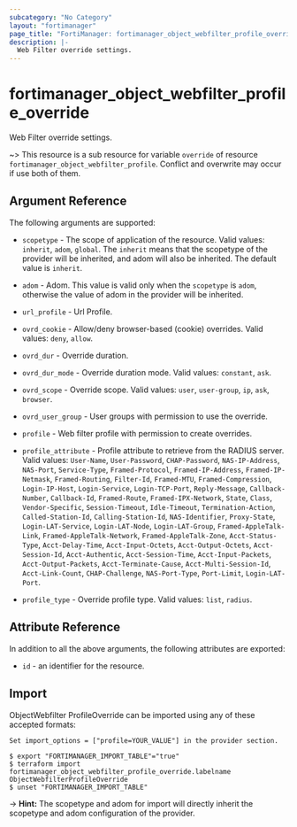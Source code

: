```yaml
---
subcategory: "No Category"
layout: "fortimanager"
page_title: "FortiManager: fortimanager_object_webfilter_profile_override"
description: |-
  Web Filter override settings.
---
```


# fortimanager_object_webfilter_profile_override
Web Filter override settings.

~> This resource is a sub resource for variable `override` of resource `fortimanager_object_webfilter_profile`. Conflict and overwrite may occur if use both of them.



## Argument Reference


The following arguments are supported:

* `scopetype` - The scope of application of the resource. Valid values: `inherit`, `adom`, `global`. The `inherit` means that the scopetype of the provider will be inherited, and adom will also be inherited. The default value is `inherit`.
* `adom` - Adom. This value is valid only when the `scopetype` is `adom`, otherwise the value of adom in the provider will be inherited.
* `url_profile` - Url Profile.

* `ovrd_cookie` - Allow/deny browser-based (cookie) overrides. Valid values: `deny`, `allow`.

* `ovrd_dur` - Override duration.
* `ovrd_dur_mode` - Override duration mode. Valid values: `constant`, `ask`.

* `ovrd_scope` - Override scope. Valid values: `user`, `user-group`, `ip`, `ask`, `browser`.

* `ovrd_user_group` - User groups with permission to use the override.
* `profile` - Web filter profile with permission to create overrides.
* `profile_attribute` - Profile attribute to retrieve from the RADIUS server. Valid values: `User-Name`, `User-Password`, `CHAP-Password`, `NAS-IP-Address`, `NAS-Port`, `Service-Type`, `Framed-Protocol`, `Framed-IP-Address`, `Framed-IP-Netmask`, `Framed-Routing`, `Filter-Id`, `Framed-MTU`, `Framed-Compression`, `Login-IP-Host`, `Login-Service`, `Login-TCP-Port`, `Reply-Message`, `Callback-Number`, `Callback-Id`, `Framed-Route`, `Framed-IPX-Network`, `State`, `Class`, `Vendor-Specific`, `Session-Timeout`, `Idle-Timeout`, `Termination-Action`, `Called-Station-Id`, `Calling-Station-Id`, `NAS-Identifier`, `Proxy-State`, `Login-LAT-Service`, `Login-LAT-Node`, `Login-LAT-Group`, `Framed-AppleTalk-Link`, `Framed-AppleTalk-Network`, `Framed-AppleTalk-Zone`, `Acct-Status-Type`, `Acct-Delay-Time`, `Acct-Input-Octets`, `Acct-Output-Octets`, `Acct-Session-Id`, `Acct-Authentic`, `Acct-Session-Time`, `Acct-Input-Packets`, `Acct-Output-Packets`, `Acct-Terminate-Cause`, `Acct-Multi-Session-Id`, `Acct-Link-Count`, `CHAP-Challenge`, `NAS-Port-Type`, `Port-Limit`, `Login-LAT-Port`.

* `profile_type` - Override profile type. Valid values: `list`, `radius`.



## Attribute Reference

In addition to all the above arguments, the following attributes are exported:
* `id` - an identifier for the resource.

## Import

ObjectWebfilter ProfileOverride can be imported using any of these accepted formats:
```
Set import_options = ["profile=YOUR_VALUE"] in the provider section.

$ export "FORTIMANAGER_IMPORT_TABLE"="true"
$ terraform import fortimanager_object_webfilter_profile_override.labelname ObjectWebfilterProfileOverride
$ unset "FORTIMANAGER_IMPORT_TABLE"
```
-> **Hint:** The scopetype and adom for import will directly inherit the scopetype and adom configuration of the provider.
